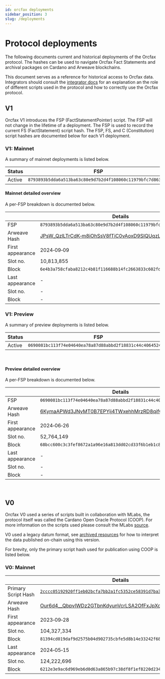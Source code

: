 ```yaml
---
id: orcfax deployments
sidebar_position: 3
slug: /deployments
---
```


<!-- note:
    Use &#x2011; to replace dashes below, e.g. for datetime stamps.

    2024-01-01 becomes 2024&#x2011;01&#x2011;01.
-->

# Protocol deployments

The following documents current and historical deployments of the Orcfax
protocol. The hashes can be used to navigate Orcfax Fact Statements and archival
packages on Cardano and Arweave blockchains.

This document serves as a reference for historical access to Orcfax data.
Integrators should consult the [integrator docs][consume] for an explanation
an the role of different scripts used in the protocol and how to correctly use
the Orcfax protocol.

## V1

Orcfax V1 introduces the FSP (FactStatementPointer) script. The FSP will not
change in the lifetime of a deployment. The FSP is used to record the current
FS (FactStatement) script hash. The FSP, FS, and C (Constitution) script
hashes are documented below for each V1 deployment.

### V1: Mainnet

A summary of mainnet deployments is listed below.

| Status | FSP | FS | Arweave Hash |
|--------|---- |----|--------------|
| Active | `8793893b5dda6a513ba63c80e9d7b2d4f108060c11979bfc7d863ff0` | `193ee65211bb3b4e0ea5f751f415269355a650e2e3706f625cdf1a4b` | [JPsW_QzlLTrCdK&#x2011;m8iOhSsV8fTiC0vAoxD9SIQUqzLI][arweave-mainnet] |

#### Mainnet detailed overview

A per-FSP breakdown is documented below.

|                  | Details |
|------------------|---------|
| FSP              | `8793893b5dda6a513ba63c80e9d7b2d4f108060c11979bfc7d863ff0` |
| Arweave Hash     | [JPsW_QzlLTrCdK&#x2011;m8iOhSsV8fTiC0vAoxD9SIQUqzLI][arweave-mainnet] |
| First appearance | 2024&#x2011;09&#x2011;09 |
| Slot no.         | 10,813,855 |
| Block            | `6e4b3a758cfaba8212c4b81f116688b14fc2663833c602fd19d61e3820bb1b01` |
| Last appearance  | -       |
| Slot no.         | -       |
| Block            | -       |

### V1: Preview

A summary of preview deployments is listed below.

| Status | FSP | FS | C | Arweave Hash |
|--------|---- |----|---|--------------|
| Active | `0690081bc113f74e04640ea78a87d88abbd2f18831c44c4064524230` | `572f979076428566452f5c22bc98f58d49f237d4f53b86d37b147244` | `3a81e444b7b88e41d421551d056ce1e7701948236251019d6fdce656` | [6KymaAPWd3JNyMT0B7EPYij4TWxehhMrzRD8qifCSLs][arweave-preview] |

<br/>

#### Preview detailed overview

A per-FSP breakdown is documented below.

|                  | Details |
|------------------|---------|
| FSP              | `0690081bc113f74e04640ea78a87d88abbd2f18831c44c4064524230` |
| Arweave Hash     | [6KymaAPWd3JNyMT0B7EPYij4TWxehhMrzRD8qifCSLs][arweave-preview] |
| First appearance | 2024&#x2011;06&#x2011;26 |
| Slot no.         | 52,764,149     |
| Block            | `68bcc600c3c3fef8672a1a96e16a813dd02cd33f6b1eb1c8e464b4b0469dc752` |
| Last appearance  | -     |
| Slot no.         | -     |
| Block            | -     |

<br/>

## V0

Orcfax V0 used a series of scripts built in collaboration with MLabs, the
protocol itself was called the Cardano Open Oracle Protocol (COOP). For more
information on the scripts used please consult the MLabs [source][coop].

V0 used a legacy datum format, see [archived resources][archive-1] for how
to interpret the data published on-chain using this version.

For brevity, only the primary script hash used for publication using COOP is
listed below.

### V0: Mainnet

|                  | Details |
|------------------|---------|
| Primary Script Hash | [`2cccc05192920ff1eb02bcfa7bb2a1fc5352ce58391d7ba3c66a555b`][cexplorer-primary-script] |
| Arweave Hash     | [Our6d4__QbpvIWDz2GTbnKdyunVcrLSA2OfFxJpXdzQ][arweave-mainnet-v0]|
| First appearance | 2023&#x2011;09&#x2011;28 |
| Slot no.         | 104,327,334 |
| Block            | `81394cd019daf9d2575b04d902735cbfe5d8b14e33242f6810664b911fe81798` |
| Last appearance  | 2024&#x2011;05&#x2011;15 |
| Slot no.         | 124,222,696 |
| Block            | `6212e3e9ac6d969eb6d0d63a865b97c38df8f1ef8220d2340aaa91df25879247` |

<!-- references -->

[archive-1]: archived-resources#in-use
[consume]: ./consume.md
[coop]: https://github.com/mlabs-haskell/cardano-open-oracle-protocol
[arweave-mainnet]: https://arscan.io/address/JPsW_QzlLTrCdK-m8iOhSsV8fTiC0vAoxD9SIQUqzLI
[arweave-preview]: https://arscan.io/address/6KymaAPWd3JNyMT0B7EPYij4TWxehhMrzRD8qifCSLs
[arweave-mainnet-v0]: https://arscan.io/address/Our6d4__QbpvIWDz2GTbnKdyunVcrLSA2OfFxJpXdzQ
[cexplorer-primary-script]: https://cexplorer.io/policy/2cccc05192920ff1eb02bcfa7bb2a1fc5352ce58391d7ba3c66a555b
